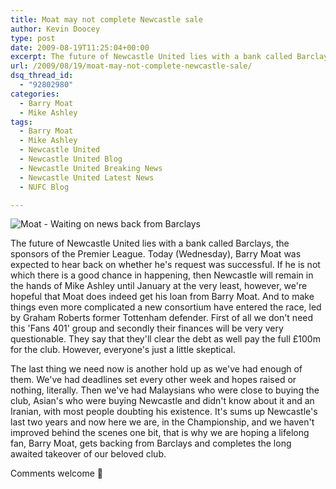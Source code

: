 ```yaml
---
title: Moat may not complete Newcastle sale
author: Kevin Doocey
type: post
date: 2009-08-19T11:25:04+00:00
excerpt: The future of Newcastle United lies with a bank called Barclays, the sponsors of the Premier League. Today (Wednesday)..
url: /2009/08/19/moat-may-not-complete-newcastle-sale/
dsq_thread_id:
  - "92802980"
categories:
  - Barry Moat
  - Mike Ashley
tags:
  - Barry Moat
  - Mike Ashley
  - Newcastle United
  - Newcastle United Blog
  - Newcastle United Breaking News
  - Newcastle United Latest News
  - NUFC Blog

---
```

![Moat - Waiting on news back from Barclays](http://i.dailymail.co.uk/i/pix/2009/08/18/article-1207354-0618F220000005DC-317_468x318.jpg)

The future of Newcastle United lies with a bank called Barclays, the sponsors of the Premier League. Today (Wednesday), Barry Moat was expected to hear back on whether he's request was successful. If he is not  which there is a good chance in happening, then Newcastle will remain in the hands of Mike Ashley until January at the very least, however, we're hopeful that Moat does indeed get his loan from Barry Moat. And to make things even more complicated a new consortium have entered the race, led by Graham Roberts former Tottenham defender. First of all we don't need this 'Fans 401' group and secondly their finances will be very very questionable. They say that they'll clear the debt as well pay the full £100m for the club. However, everyone's just a little skeptical.

The last thing we need now is another hold up as we've had enough of them. We've had deadlines set every other week and hopes raised or nothing, literally. Then we've had Malaysians who were close to buying the club, Asian's who were buying Newcastle and didn't know about it and an Iranian, with most people doubting his existence. It's sums up Newcastle's last two years and now here we are, in the Championship, and we haven't improved behind the scenes one bit, that is why we are hoping a lifelong fan, Barry Moat, gets backing from Barclays and completes the long awaited takeover of our beloved club.

Comments welcome 🙂
